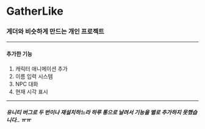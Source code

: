 # GatherLike
### 게더와 비슷하게 만드는 개인 프로젝트
---
#### 추가한 기능
1. 캐릭터 애니메이션 추가
2. 이름 입력 시스템
3. NPC 대화
4. 현재 시각 표시
---
##### 유니티 버그로 두 번이나 재설치하느라 하루 통으로 날려서 기능을 별로 추가하지 못했습니다.. ㅠㅠ
